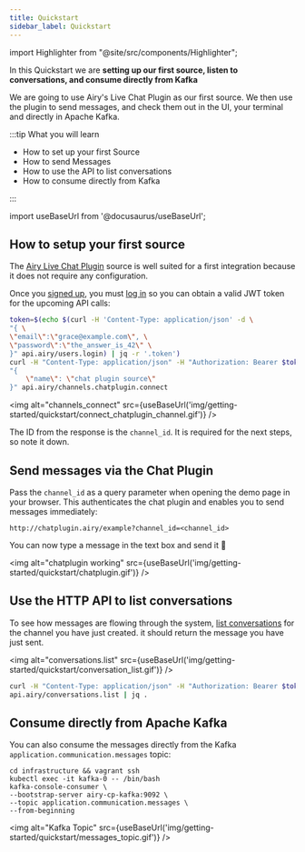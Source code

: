 ```yaml
---
title: Quickstart
sidebar_label: Quickstart
---
```


import Highlighter from "@site/src/components/Highlighter";

<Highlighter>

In this Quickstart we are **setting up our first source, listen to conversations, and
consume directly from Kafka**

</Highlighter>

We are going to use Airy's Live Chat Plugin as our first source. We then use the
plugin to send messages, and check them out in the UI, your terminal and
directly in Apache Kafka.

:::tip What you will learn

- How to set up your first Source
- How to send Messages
- How to use the API to list conversations
- How to consume directly from Kafka

:::

import useBaseUrl from '@docusaurus/useBaseUrl';

## How to setup your first source

The [Airy Live Chat Plugin](/sources/chat-plugin.md) source is well suited for a
first integration because it does not require any configuration.

Once you [signed up](/api/endpoints/users.md#signup), you must [log
in](/api/authentication.md#login) so you can obtain a valid JWT token for the
upcoming API calls:

```bash
token=$(echo $(curl -H 'Content-Type: application/json' -d \
"{ \
\"email\":\"grace@example.com\", \
\"password\":\"the_answer_is_42\" \
}" api.airy/users.login) | jq -r '.token')
curl -H "Content-Type: application/json" -H "Authorization: Bearer $token" -d \
"{
    \"name\": \"chat plugin source\"
}" api.airy/channels.chatplugin.connect
```

<img alt="channels_connect" src={useBaseUrl('img/getting-started/quickstart/connect_chatplugin_channel.gif')} />

The ID from the response is the `channel_id`. It is required for
the next steps, so note it down.

## Send messages via the Chat Plugin

Pass the `channel_id` as a query parameter when opening the demo page in your
browser. This authenticates the chat plugin and enables you to send messages
immediately:

```
http://chatplugin.airy/example?channel_id=<channel_id>
```

You can now type a message in the text box and send it 🎉

<img alt="chatplugin working" src={useBaseUrl('img/getting-started/quickstart/chatplugin.gif')} />

## Use the HTTP API to list conversations

To see how messages are flowing through the system, [list
conversations](/api/endpoints/conversations.md#list) for the channel you have just
created. it should return the message you have just sent.

<img alt="conversations.list" src={useBaseUrl('img/getting-started/quickstart/conversation_list.gif')} />

```bash
curl -H "Content-Type: application/json" -H "Authorization: Bearer $token" -d "{}" \
api.airy/conversations.list | jq .
```

## Consume directly from Apache Kafka

You can also consume the messages directly from the Kafka
`application.communication.messages` topic:

```
cd infrastructure && vagrant ssh
kubectl exec -it kafka-0 -- /bin/bash
kafka-console-consumer \
--bootstrap-server airy-cp-kafka:9092 \
--topic application.communication.messages \
--from-beginning
```

<img alt="Kafka Topic" src={useBaseUrl('img/getting-started/quickstart/messages_topic.gif')} />
